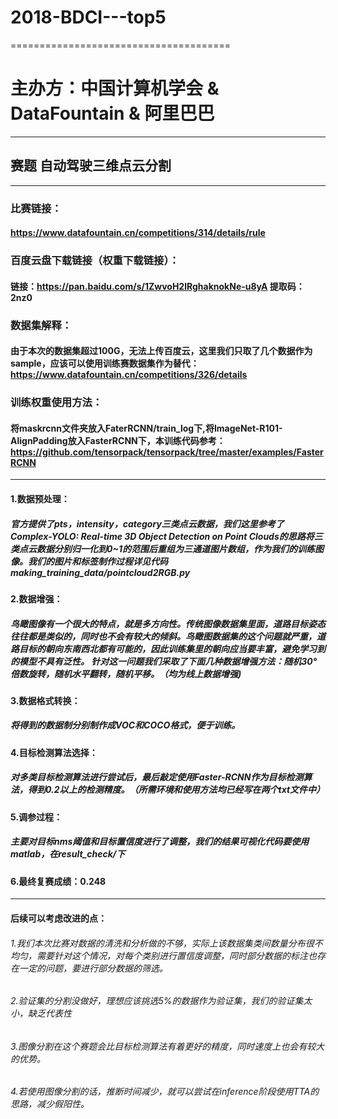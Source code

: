 # 2018-BDCI---top5
======================================
# 主办方：中国计算机学会 & DataFountain & 阿里巴巴
----------------------------------------
## 赛题 自动驾驶三维点云分割
-------------------------------------------
### 比赛链接：
#### https://www.datafountain.cn/competitions/314/details/rule

### 百度云盘下载链接（权重下载链接）：
#### 链接：https://pan.baidu.com/s/1ZwvoH2lRghaknokNe-u8yA  提取码：2nz0 

### 数据集解释：
#### 由于本次的数据集超过100G，无法上传百度云，这里我们只取了几个数据作为sample，应该可以使用训练赛数据集作为替代：https://www.datafountain.cn/competitions/326/details

### 训练权重使用方法：
#### 将maskrcnn文件夹放入FaterRCNN/train_log下,将ImageNet-R101-AlignPadding放入FasterRCNN下，本训练代码参考：https://github.com/tensorpack/tensorpack/tree/master/examples/FasterRCNN

---------------------------------------------------------------------------------------------------

#### 1.数据预处理：
##### 官方提供了pts，intensity，category三类点云数据，我们这里参考了Complex-YOLO: Real-time 3D Object Detection on Point Clouds的思路将三类点云数据分别归一化到0~1的范围后重组为三通道图片数组，作为我们的训练图像。我们的图片和标签制作过程详见代码making_training_data/pointcloud2RGB.py

#### 2.数据增强：
##### 鸟瞰图像有一个很大的特点，就是多方向性。传统图像数据集里面，道路目标姿态往往都是类似的，同时也不会有较大的倾斜。鸟瞰图数据集的这个问题就严重，道路目标的朝向东南西北都有可能的，因此训练集里的朝向应当要丰富，避免学习到的模型不具有泛性。 针对这一问题我们采取了下面几种数据增强方法：随机30°倍数旋转，随机水平翻转，随机平移。（均为线上数据增强)

#### 3.数据格式转换：
##### 将得到的数据制分别制作成VOC和COCO格式，便于训练。

#### 4.目标检测算法选择：
##### 对多类目标检测算法进行尝试后，最后敲定使用Faster-RCNN作为目标检测算法，得到0.2以上的检测精度。（所需环境和使用方法均已经写在两个txt文件中）

#### 5.调参过程：
##### 主要对目标nms阈值和目标置信度进行了调整，我们的结果可视化代码要使用matlab，在result_check/下

#### 6.最终复赛成绩：0.248

----------------------------------------------------------------------------------------------------------------------------------------

#### 后续可以考虑改进的点：
###### 1.我们本次比赛对数据的清洗和分析做的不够，实际上该数据集类间数量分布很不均匀，需要针对这个情况，对每个类别进行置信度调整，同时部分数据的标注也存在一定的问题，要进行部分数据的筛选。
###### 2.验证集的分割没做好，理想应该挑选5%的数据作为验证集，我们的验证集太小，缺乏代表性
###### 3.图像分割在这个赛题会比目标检测算法有着更好的精度，同时速度上也会有较大的优势。
###### 4.若使用图像分割的话，推断时间减少，就可以尝试在inference阶段使用TTA的思路，减少假阳性。



